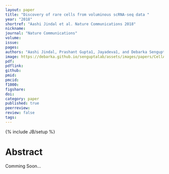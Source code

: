 ```yaml
---
layout: paper
title: "Discovery of rare cells from voluminous scRNA-seq data "
year: "2018"
shortref: "Aashi Jindal et al. Nature Communications 2018"
nickname:
journal: "Nature Communications"
volume:
issue:
pages:
authors: "Aashi Jindal, Prashant Gupta1, Jayadeva1, and Debarka Sengupta"
image: https://debarka.github.io/senguptalab/assets/images/papers/CellAtlasSearch.png
pdf:
pdflink: 
github:
pmid:  
pmcid:
f1000:
figshare:
doi: 
category: paper
published: true
peerreview:
review: false
tags:
---
```

{% include JB/setup %}


# Abstract

Comming Soon...

